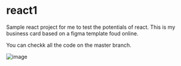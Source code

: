 # react1
Sample react project for me to test the potentials of react. 
This is my business card based on a figma template foud online.

You can checkk all the code on the master branch.

![image](https://github.com/user-attachments/assets/51a0e944-b2cc-47d6-81bf-3aecf5c3b3f0)

